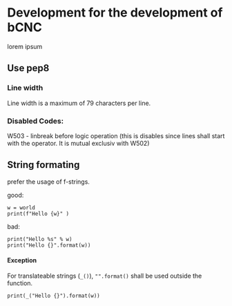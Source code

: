 # Development for the development of bCNC

lorem ipsum

## Use pep8 

### Line width
Line width is a maximum of 79 characters per line. 


### Disabled Codes:
W503 - linbreak before logic operation (this is disables since lines shall start with the operator. It is mutual exclusiv with W502)

## String formating

prefer the usage of f-strings. 

good:
``` 
w = world
print(f"Hello {w}" )
```
bad:
```
print("Hello %s" % w)
print("Hello {}".format(w))
```
#### Exception
For translateable strings (`_()`), `"".format()` shall be used outside the function.
```
print(_("Hello {}").format(w))
```

